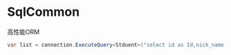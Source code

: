 # SqlCommon
高性能ORM

``` C#
var list = connection.ExecuteQuery<Stduent>("select id as Id,nick_name as NickNam from student where id=@Id",new { Id = 1 });
```
